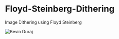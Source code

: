 Floyd-Steinberg-Dithering
=========================

Image Dithering using Floyd Steinberg

![Kevin Duraj](http://pacific-design.com/Kevin_Duraj_in_Hong_Kong.jpg)
